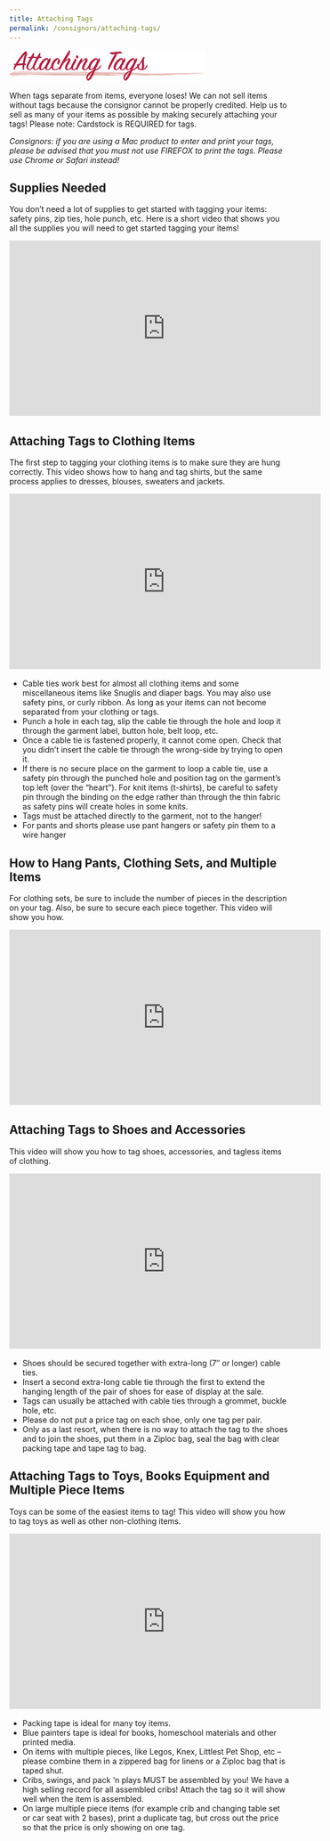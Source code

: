 ```yaml
---
title: Attaching Tags
permalink: /consignors/attaching-tags/
---
```


![Attaching Tags](/img/attaching_tags2.png "Preparing Your Items for Consignment")

When tags separate from items, everyone loses! We can not sell items without tags because the consignor cannot be properly credited. Help us to sell as many of your items as possible by making securely attaching your tags! Please note: Cardstock is REQUIRED for tags.

_Consignors: if you are using a Mac product to enter and print your tags, please be advised that you must not use FIREFOX to print the tags. Please use Chrome or Safari instead!_

## **Supplies Needed**

You don’t need a lot of supplies to get started with tagging your items: safety pins, zip ties, hole punch, etc. Here is a short video that shows you all the supplies you will need to get started tagging your items!

<iframe src="https://www.youtube.com/embed/YBSnBjYMWm4" width="560" height="315" frameborder="0" allowfullscreen="allowfullscreen"></iframe>

## **Attaching Tags to Clothing Items**

The first step to tagging your clothing items is to make sure they are hung correctly. This video shows how to hang and tag shirts, but the same process applies to dresses, blouses, sweaters and jackets.

<iframe width="560" height="315" src="https://www.youtube.com/embed/V0egNgaPlqA" frameborder="0" allow="accelerometer; autoplay; encrypted-media; gyroscope; picture-in-picture" allowfullscreen=""></iframe>

* Cable ties work best for almost all clothing items and some miscellaneous items like Snuglis and diaper bags. You may also use safety pins, or curly ribbon. As long as your items can not become separated from your clothing or tags.
* Punch a hole in each tag, slip the cable tie through the hole and loop it through the garment label, button hole, belt loop, etc.
* Once a cable tie is fastened properly, it cannot come open. Check that you didn’t insert the cable tie through the wrong-side by trying to open it.
* If there is no secure place on the garment to loop a cable tie, use a safety pin through the punched hole and position tag on the garment’s top left (over the “heart”). For knit items (t-shirts), be careful to safety pin through the binding on the edge rather than through the thin fabric as safety pins will create holes in some knits.
* Tags must be attached directly to the garment, not to the hanger!
* For pants and shorts please use pant hangers or safety pin them to a wire hanger

## **How to Hang Pants, Clothing Sets, and Multiple Items**

For clothing sets, be sure to include the number of pieces in the description on your tag. Also, be sure to secure each piece together. This video will show you how.

<iframe width="560" height="315" src="https://www.youtube.com/embed/GEK-1FiPY00" frameborder="0" allow="accelerometer; autoplay; encrypted-media; gyroscope; picture-in-picture" allowfullscreen=""></iframe>

## **Attaching Tags to Shoes and Accessories**

This video will show you how to tag shoes, accessories, and tagless items of clothing.

<iframe width="560" height="315" src="https://www.youtube.com/embed/ZUxYlnoshxQ" frameborder="0" allow="accelerometer; autoplay; encrypted-media; gyroscope; picture-in-picture" allowfullscreen=""></iframe>

* Shoes should be secured together with extra-long (7″ or longer) cable ties.
* Insert a second extra-long cable tie through the first to extend the hanging length of the pair of shoes for ease of display at the sale.
* Tags can usually be attached with cable ties through a grommet, buckle hole, etc.
* Please do not put a price tag on each shoe, only one tag per pair.
* Only as a last resort, when there is no way to attach the tag to the shoes and to join the shoes, put them in a Ziploc bag, seal the bag with clear packing tape and tape tag to bag.

## **Attaching Tags to Toys, Books Equipment and Multiple Piece Items**

Toys can be some of the easiest items to tag! This video will show you how to tag toys as well as other non-clothing items.

<iframe width="560" height="315" src="https://www.youtube.com/embed/VOLZrSq3Lio" frameborder="0" allow="accelerometer; autoplay; encrypted-media; gyroscope; picture-in-picture" allowfullscreen=""></iframe>

* Packing tape is ideal for many toy items.
* Blue painters tape is ideal for books, homeschool materials and other printed media.
* On items with multiple pieces, like Legos, Knex, Littlest Pet Shop, etc – please combine them in a zippered bag for linens or a Ziploc bag that is taped shut.
* Cribs, swings, and pack ‘n plays MUST be assembled by you! We have a high selling record for all assembled cribs! Attach the tag so it will show well when the item is assembled.
* On large multiple piece items (for example crib and changing table set or car seat with 2 bases), print a duplicate tag, but cross out the price so that the price is only showing on one tag.
